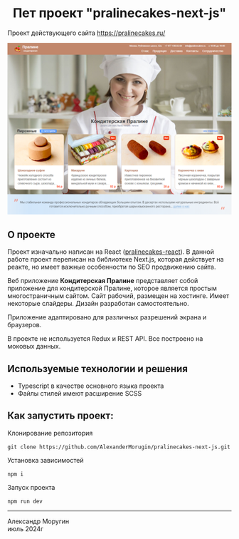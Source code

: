 <h1 align="center">Пет проект "pralinecakes-next-js"</h1>

Проект действующего сайта https://pralinecakes.ru/

![Pralinecakes Demo](/1.png)

## О проекте ##

Проект изначально написан на React ([pralinecakes-react](https://github.com/AlexanderMorugin/pralinecakes-react)). В данной работе проект переписан на библиотеке Next.js, которая действует на реакте, но имеет важные особенности по SEO продвижению сайта.

Веб приложение **Кондитерская Пралине** представляет собой приложение для кондитерской Пралине, которое является простым многостраничным сайтом. Сайт рабочий, размещен на хостинге. Имеет некоторые слайдеры. Дизайн разработан самостоятельно.

Приложение адаптировано для различных разрешений экрана и браузеров.

В проекте не используется Redux и REST API. Все построено на моковых данных.

## Используемые технологии и решения ##
- Typescript в качестве основного языка проекта
- Файлы стилей имеют расширение SCSS

## Как запустить проект: ##
Клонирование репозитория
```
git clone https://github.com/AlexanderMorugin/pralinecakes-next-js.git
```
Установка зависимостей
```
npm i
```
Запуск проекта
```
npm run dev
```

--------
Александр Моругин\
июль 2024г
